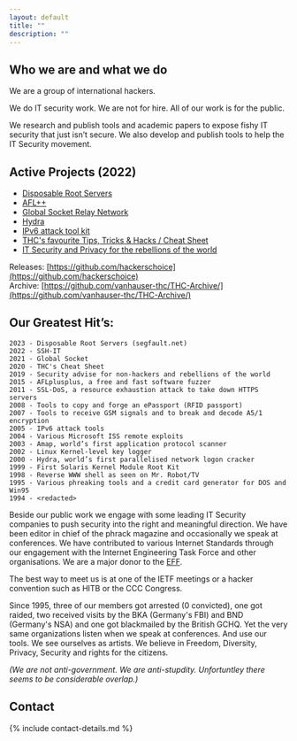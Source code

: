 ```yaml
---
layout: default
title: ""
description: ""
---
```


## Who we are and what we do

We are a group of international hackers.

We do IT security work. We are not for hire. All of our work is for the public.

We research and publish tools and academic papers to expose fishy IT security that just isn’t secure.  We also develop and publish tools to help the IT Security movement.

## Active Projects (2022)

- [Disposable Root Servers](https://www.thc.org/segfault)
- [AFL++](https://github.com/AFLplusplus/AFLplusplus)
- [Global Socket Relay Network](https://www.gsocket.io)
- [Hydra](https://github.com/vanhauser-thc/thc-hydra)
- [IPv6 attack tool kit](https://github.com/vanhauser-thc/thc-ipv6)
- [THC's favourite Tips, Tricks  & Hacks / Cheat Sheet](https://github.com/hackerschoice/thc-tips-tricks-hacks-cheat-sheet)
- [IT Security and Privacy for the rebellions of the world](https://tiny.cc/thcstfu)


Releases: [https://github.com/hackerschoice](https://github.com/hackerschoice)  
Archive: [https://github.com/vanhauser-thc/THC-Archive/](https://github.com/vanhauser-thc/THC-Archive/)

## Our Greatest Hit’s:

```
2023 - Disposable Root Servers (segfault.net)
2022 - SSH-IT
2021 - Global Socket
2020 - THC's Cheat Sheet
2019 - Security advise for non-hackers and rebellions of the world
2015 - AFLplusplus, a free and fast software fuzzer
2011 - SSL-DoS, a resource exhaustion attack to take down HTTPS servers
2008 - Tools to copy and forge an ePassport (RFID passport)
2007 - Tools to receive GSM signals and to break and decode A5/1 encryption
2005 - IPv6 attack tools 
2004 - Various Microsoft ISS remote exploits
2003 - Amap, world’s first application protocol scanner
2002 - Linux Kernel-level key logger
2000 - Hydra, world’s first parallelised network logon cracker
1999 - First Solaris Kernel Module Root Kit
1998 - Reverse WWW shell as seen on Mr. Robot/TV
1995 - Various phreaking tools and a credit card generator for DOS and Win95
1994 - <redacted>
```

Beside our public work we engage with some leading IT Security companies to push security into the right and meaningful direction. We have been editor in chief of the phrack magazine and occasionally we speak at conferences. We have contributed to various Internet Standards through our engagement with the Internet Engineering Task Force and other organisations. We are a major donor to the [EFF](https://www.eff.org).

The best way to meet us is at one of the IETF meetings or a hacker convention such as HITB or the CCC Congress.

Since 1995, three of our members got arrested (0 convicted), one got raided, two received visits by the BKA (Germany's FBI) and BND (Germany's NSA) and one got blackmailed by the British GCHQ. Yet the very same organizations listen when we speak at conferences. And use our tools. We see ourselves as artists. We believe in Freedom, Diversity, Privacy, Security and rights for the citizens.

*(We are not anti-government. We are anti-stupdity. Unfortuntley there seems to be considerable overlap.)*


## Contact

{% include contact-details.md %}
